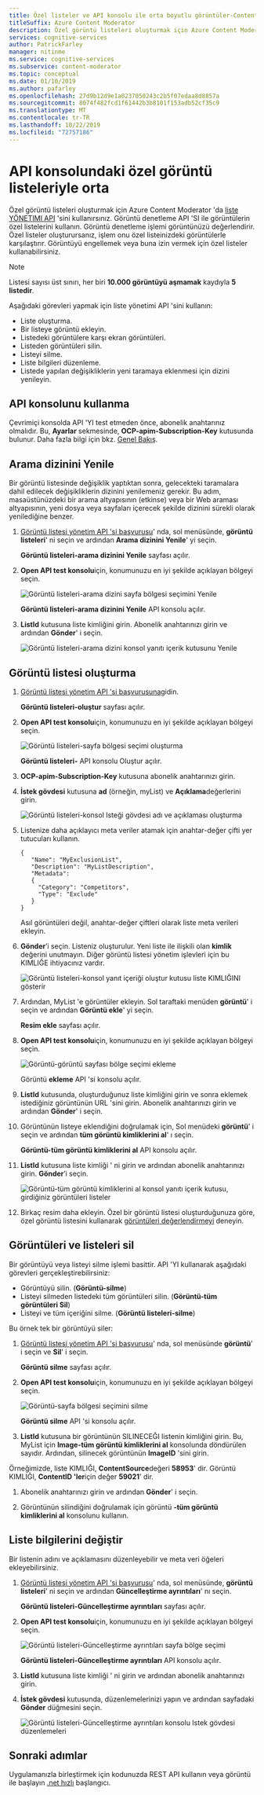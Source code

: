 ```yaml
---
title: Özel listeler ve API konsolu ile orta boyutlu görüntüler-Content Moderator
titleSuffix: Azure Content Moderator
description: Özel görüntü listeleri oluşturmak için Azure Content Moderator 'da liste yönetimi API 'sini kullanırsınız.
services: cognitive-services
author: PatrickFarley
manager: nitinme
ms.service: cognitive-services
ms.subservice: content-moderator
ms.topic: conceptual
ms.date: 01/10/2019
ms.author: pafarley
ms.openlocfilehash: 27d9b12d9e1a0237050243c2b5f07edaa8d8857a
ms.sourcegitcommit: 8074f482fcd1f61442b3b8101f153adb52cf35c9
ms.translationtype: MT
ms.contentlocale: tr-TR
ms.lasthandoff: 10/22/2019
ms.locfileid: "72757186"
---
```

# <a name="moderate-with-custom-image-lists-in-the-api-console"></a>API konsolundaki özel görüntü listeleriyle orta

Özel görüntü listeleri oluşturmak için Azure Content Moderator 'da [liste YÖNETIMI API](https://westus.dev.cognitive.microsoft.com/docs/services/57cf755e3f9b070c105bd2c2/operations/57cf755e3f9b070868a1f672) 'sini kullanırsınız. Görüntü denetleme API 'SI ile görüntülerin özel listelerini kullanın. Görüntü denetleme işlemi görüntünüzü değerlendirir. Özel listeler oluşturursanız, işlem onu özel listeinizdeki görüntülerle karşılaştırır. Görüntüyü engellemek veya buna izin vermek için özel listeler kullanabilirsiniz.

> [!NOTE]
> Listesi sayısı üst sınırı, her biri **10.000 görüntüyü aşmamak** kaydıyla **5 listedir**.
>

Aşağıdaki görevleri yapmak için liste yönetimi API 'sini kullanın:

- Liste oluşturma.
- Bir listeye görüntü ekleyin.
- Listedeki görüntülere karşı ekran görüntüleri.
- Listeden görüntüleri silin.
- Listeyi silme.
- Liste bilgileri düzenleme.
- Listede yapılan değişikliklerin yeni taramaya eklenmesi için dizini yenileyin.

## <a name="use-the-api-console"></a>API konsolunu kullanma
Çevrimiçi konsolda API 'YI test etmeden önce, abonelik anahtarınız olmalıdır. Bu, **Ayarlar** sekmesinde, **OCP-apim-Subscription-Key** kutusunda bulunur. Daha fazla bilgi için bkz. [Genel Bakış](overview.md).

## <a name="refresh-search-index"></a>Arama dizinini Yenile

Bir görüntü listesinde değişiklik yaptıktan sonra, gelecekteki taramalara dahil edilecek değişikliklerin dizinini yenilemeniz gerekir. Bu adım, masaüstünüzdeki bir arama altyapısının (etkinse) veya bir Web araması altyapısının, yeni dosya veya sayfaları içerecek şekilde dizinini sürekli olarak yenilediğine benzer.

1. [Görüntü listesi yönetim API 'si başvurusu](https://westus.dev.cognitive.microsoft.com/docs/services/57cf755e3f9b070c105bd2c2/operations/57cf755e3f9b070868a1f672)' nda, sol menüsünde, **görüntü listeleri**' ni seçin ve ardından **Arama dizinini Yenile**' yi seçin.

   **Görüntü listeleri-arama dizinini Yenile** sayfası açılır.

2. **Open API test konsolu**için, konumunuzu en iyi şekilde açıklayan bölgeyi seçin. 
 
    ![Görüntü listeleri-arama dizini sayfa bölgesi seçimini Yenile](images/test-drive-region.png)

    **Görüntü listeleri-arama dizinini Yenile** API konsolu açılır.

3. **ListId** kutusuna liste kimliğini girin. Abonelik anahtarınızı girin ve ardından **Gönder**' i seçin.

   ![Görüntü listeleri-arama dizini konsol yanıtı içerik kutusunu Yenile](images/try-image-list-refresh-1.png)


## <a name="create-an-image-list"></a>Görüntü listesi oluşturma

1. [Görüntü listesi yönetim API 'si başvurusuna](https://westus.dev.cognitive.microsoft.com/docs/services/57cf755e3f9b070c105bd2c2/operations/57cf755e3f9b070868a1f672)gidin.

   **Görüntü listeleri-oluştur** sayfası açılır. 

3. **Open API test konsolu**için, konumunuzu en iyi şekilde açıklayan bölgeyi seçin.

   ![Görüntü listeleri-sayfa bölgesi seçimi oluşturma](images/test-drive-region.png)

   **Görüntü listeleri-** API konsolu Oluştur açılır.
 
4. **OCP-apim-Subscription-Key** kutusuna abonelik anahtarınızı girin.

5. **İstek gövdesi** kutusuna **ad** (örneğin, myList) ve **Açıklama**değerlerini girin.

   ![Görüntü listeleri-konsol Isteği gövdesi adı ve açıklaması oluşturma](images/try-terms-list-create-1.png)

6. Listenize daha açıklayıcı meta veriler atamak için anahtar-değer çifti yer tutucuları kullanın.

       {
          "Name": "MyExclusionList",
          "Description": "MyListDescription",
          "Metadata": 
          {
            "Category": "Competitors",
            "Type": "Exclude"
          }
       }

   Asıl görüntüleri değil, anahtar-değer çiftleri olarak liste meta verileri ekleyin.
 
7. **Gönder**’i seçin. Listeniz oluşturulur. Yeni liste ile ilişkili olan **kimlik** değerini unutmayın. Diğer görüntü listesi yönetim işlevleri için bu KIMLIĞE ihtiyacınız vardır.

   ![Görüntü listeleri-konsol yanıt içeriği oluştur kutusu liste KIMLIĞINI gösterir](images/try-terms-list-create-2.png)
 
8. Ardından, MyList 'e görüntüler ekleyin. Sol taraftaki menüden **görüntü**' i seçin ve ardından **Görüntü ekle**' yi seçin.

   **Resim ekle** sayfası açılır. 

9. **Open API test konsolu**için, konumunuzu en iyi şekilde açıklayan bölgeyi seçin.

   ![Görüntü-görüntü sayfası bölge seçimi ekleme](images/test-drive-region.png)

   Görüntü **ekleme** API 'si konsolu açılır.
 
10. **ListId** kutusunda, oluşturduğunuz liste kimliğini girin ve sonra eklemek istediğiniz görüntünün URL 'sini girin. Abonelik anahtarınızı girin ve ardından **Gönder**' i seçin.

11. Görüntünün listeye eklendiğini doğrulamak için, Sol menüdeki **görüntü**' i seçin ve ardından **tüm görüntü kimliklerini al**' ı seçin.

    **Görüntü-tüm görüntü kimliklerini al** API konsolu açılır.
  
12. **ListId** kutusuna liste kimliği ' ni girin ve ardından abonelik anahtarınızı girin. **Gönder**’i seçin.

    ![Görüntü-tüm görüntü kimliklerini al konsol yanıtı içerik kutusu, girdiğiniz görüntüleri listeler](images/try-image-list-create-11.png)
 
10. Birkaç resim daha ekleyin. Özel bir görüntü listesi oluşturduğunuza göre, özel görüntü listesini kullanarak [görüntüleri değerlendirmeyi](try-image-api.md) deneyin. 

## <a name="delete-images-and-lists"></a>Görüntüleri ve listeleri sil

Bir görüntüyü veya listeyi silme işlemi basittir. API 'YI kullanarak aşağıdaki görevleri gerçekleştirebilirsiniz:

- Görüntüyü silin. (**Görüntü-silme**)
- Listeyi silmeden listedeki tüm görüntüleri silin. (**Görüntü-tüm görüntüleri Sil**)
- Listeyi ve tüm içeriğini silme. (**Görüntü listeleri-silme**)

Bu örnek tek bir görüntüyü siler:

1. [Görüntü listesi yönetim API 'si başvurusu](https://westus.dev.cognitive.microsoft.com/docs/services/57cf755e3f9b070c105bd2c2/operations/57cf755e3f9b070868a1f672)' nda, sol menüsünde **görüntü**' i seçin ve **Sil**' i seçin. 

   **Görüntü silme** sayfası açılır.

2. **Open API test konsolu**için, konumunuzu en iyi şekilde açıklayan bölgeyi seçin. 

   ![Görüntü-sayfa bölgesi seçimini silme](images/test-drive-region.png)
 
   **Görüntü silme** API 'si konsolu açılır.
 
3. **ListId** kutusuna bir görüntünün SILINECEĞI listenin kimliğini girin.  Bu, MyList için **Image-tüm görüntü kimliklerini al** konsolunda döndürülen sayıdır. Ardından, silinecek görüntünün **ImageID** 'sini girin. 

Örneğimizde, liste KIMLIĞI, **ContentSource**değeri **58953**' dir. Görüntü KIMLIĞI, **ContentID 'ler**için değer **59021**' dir.

1. Abonelik anahtarınızı girin ve ardından **Gönder**' i seçin.

1. Görüntünün silindiğini doğrulamak için görüntü **-tüm görüntü kimliklerini al** konsolunu kullanın.
 
## <a name="change-list-information"></a>Liste bilgilerini değiştir

Bir listenin adını ve açıklamasını düzenleyebilir ve meta veri öğeleri ekleyebilirsiniz.

1. [Görüntü listesi yönetim API 'si başvurusu](https://westus.dev.cognitive.microsoft.com/docs/services/57cf755e3f9b070c105bd2c2/operations/57cf755e3f9b070868a1f672)' nda, sol menüsünde, **görüntü listeleri**' ni seçin ve ardından **Güncelleştirme ayrıntıları**' nı seçin. 

   **Görüntü listeleri-Güncelleştirme ayrıntıları** sayfası açılır.

2. **Open API test konsolu**için, konumunuzu en iyi şekilde açıklayan bölgeyi seçin.  

    ![Görüntü listeleri-Güncelleştirme ayrıntıları sayfa bölge seçimi](images/test-drive-region.png)

    **Görüntü listeleri-Güncelleştirme ayrıntıları** API konsolu açılır.
 
3. **ListId** kutusuna liste kimliği ' ni girin ve ardından abonelik anahtarınızı girin.

4. **İstek gövdesi** kutusunda, düzenlemelerinizi yapın ve ardından sayfadaki **Gönder** düğmesini seçin.

   ![Görüntü listeleri-Güncelleştirme ayrıntıları konsolu Istek gövdesi düzenlemeleri](images/try-terms-list-change-1.png)
 

## <a name="next-steps"></a>Sonraki adımlar

Uygulamanızla birleştirmek için kodunuzda REST API kullanın veya görüntü ile başlayın [.net hızlı](image-lists-quickstart-dotnet.md) başlangıcı.
